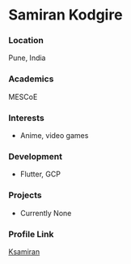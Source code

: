 # Samiran Kodgire

### Location

Pune, India

### Academics

MESCoE

### Interests

- Anime, video games

### Development

- Flutter, GCP

### Projects

- Currently None

### Profile Link

[Ksamiran](https://github.com/Ksamiran)
